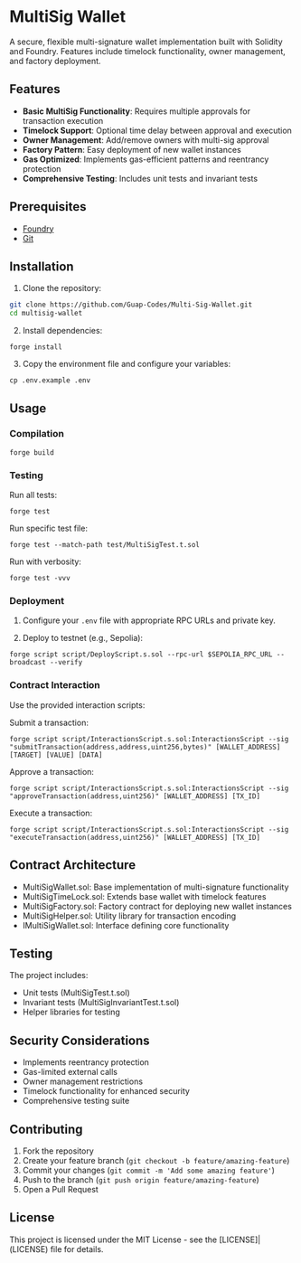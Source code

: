 # MultiSig Wallet

A secure, flexible multi-signature wallet implementation built with Solidity and Foundry. Features include timelock functionality, owner management, and factory deployment.

## Features

- **Basic MultiSig Functionality**: Requires multiple approvals for transaction execution
- **Timelock Support**: Optional time delay between approval and execution
- **Owner Management**: Add/remove owners with multi-sig approval
- **Factory Pattern**: Easy deployment of new wallet instances
- **Gas Optimized**: Implements gas-efficient patterns and reentrancy protection
- **Comprehensive Testing**: Includes unit tests and invariant tests

## Prerequisites

- [Foundry](https://book.getfoundry.sh/getting-started/installation)
- [Git](https://git-scm.com/downloads)

## Installation

1. Clone the repository:

```bash
git clone https://github.com/Guap-Codes/Multi-Sig-Wallet.git
cd multisig-wallet
```


2. Install dependencies:

```
forge install
```


3. Copy the environment file and configure your variables:

```
cp .env.example .env
```


## Usage

### Compilation

```forge build```


### Testing

Run all tests:

```forge test```

Run specific test file:

```forge test --match-path test/MultiSigTest.t.sol```

Run with verbosity:

```forge test -vvv```


### Deployment

1. Configure your `.env` file with appropriate RPC URLs and private key.

2. Deploy to testnet (e.g., Sepolia):

```forge script script/DeployScript.s.sol --rpc-url $SEPOLIA_RPC_URL --broadcast --verify```


### Contract Interaction

Use the provided interaction scripts:

Submit a transaction:

```forge script script/InteractionsScript.s.sol:InteractionsScript --sig "submitTransaction(address,address,uint256,bytes)" [WALLET_ADDRESS] [TARGET] [VALUE] [DATA]```

Approve a transaction:

```forge script script/InteractionsScript.s.sol:InteractionsScript --sig "approveTransaction(address,uint256)" [WALLET_ADDRESS] [TX_ID]```

Execute a transaction:

```forge script script/InteractionsScript.s.sol:InteractionsScript --sig "executeTransaction(address,uint256)" [WALLET_ADDRESS] [TX_ID]```


## Contract Architecture

- MultiSigWallet.sol: Base implementation of multi-signature functionality
- MultiSigTimeLock.sol: Extends base wallet with timelock features
- MultiSigFactory.sol: Factory contract for deploying new wallet instances
- MultiSigHelper.sol: Utility library for transaction encoding
- IMultiSigWallet.sol: Interface defining core functionality

## Testing

The project includes:
- Unit tests (MultiSigTest.t.sol)
- Invariant tests (MultiSigInvariantTest.t.sol)
- Helper libraries for testing

## Security Considerations

- Implements reentrancy protection
- Gas-limited external calls
- Owner management restrictions
- Timelock functionality for enhanced security
- Comprehensive testing suite

## Contributing

1. Fork the repository
2. Create your feature branch (`git checkout -b feature/amazing-feature`)
3. Commit your changes (`git commit -m 'Add some amazing feature'`)
4. Push to the branch (`git push origin feature/amazing-feature`)
5. Open a Pull Request

## License

This project is licensed under the MIT License - see the [LICENSE]|(LICENSE) file for details.


